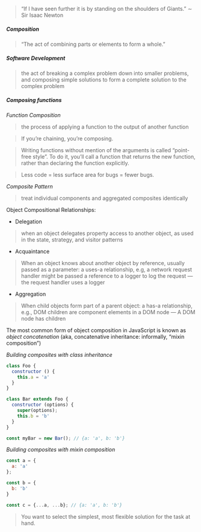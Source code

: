 > “If I have seen further it is by standing on the shoulders of Giants.” ∼ Sir Isaac Newton


##### Composition

> “The act of combining parts or elements to form a whole.” 

##### Software Development

> the act of breaking a complex problem down into smaller problems, and composing simple solutions to form a complete solution to the complex problem

##### Composing functions


*Function Composition*

> the process of applying a function to the output of another function

> If you’re chaining, you’re composing.

> Writing functions without mention of the arguments is called “point-free style”. To do it, you’ll call a function that returns the new function, rather than declaring the function explicitly.

> Less code = less surface area for bugs = fewer bugs.

*Composite Pattern*

> treat individual components and aggregated composites identically

Object Compositional Relationships:

- Delegation

> when an object delegates property access to another object, as used in the state, strategy, and visitor patterns

- Acquaintance

> When an object knows about another object by reference, usually passed as a parameter: a uses-a relationship, e.g, a network request handler might be passed a reference to a logger to log the request — the request handler uses a logger

- Aggregation

> When child objects form part of a parent object: a has-a relationship, e.g., DOM children are component elements in a DOM node — A DOM node has children

The most common form of object composition in JavaScript is known as *object concatenation* (aka, concatenative inheritance: informally, “mixin composition”)

*Building composites with class inheritance*

```js
class Foo {
  constructor () {
    this.a = 'a'
  }
}

class Bar extends Foo {
  constructor (options) {
    super(options);
    this.b = 'b'
  }
}

const myBar = new Bar(); // {a: 'a', b: 'b'}
```

*Building composites with mixin composition*

```js
const a = {
  a: 'a'
};

const b = {
  b: 'b'
}

const c = {...a, ...b}; // {a: 'a', b: 'b'}
```

> You want to select the simplest, most flexible solution for the task at hand.